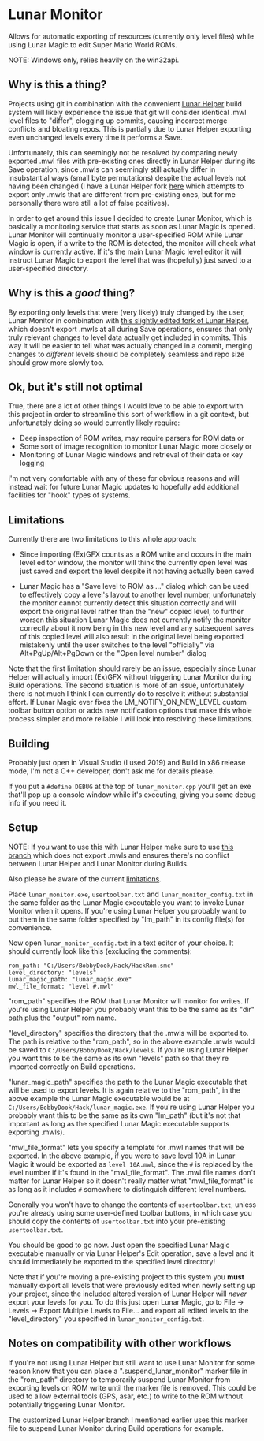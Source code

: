 # Lunar Monitor

Allows for automatic exporting of resources (currently only level files) while using Lunar Magic to edit Super Mario World ROMs.

NOTE: Windows only, relies heavily on the win32api.

## Why is this a thing?

Projects using git in combination with the convenient [Lunar Helper](https://github.com/MaddyThorson/LunarHelper) build system will likely experience the issue that git will consider identical .mwl level files to "differ", clogging up commits, causing incorrect merge conflicts and bloating repos. This is partially due to Lunar Helper exporting even unchanged levels every time it performs a Save. 

Unfortunately, this can seemingly not be resolved by comparing newly exported .mwl files with pre-existing ones directly in Lunar Helper during its Save operation, since .mwls can seemingly still actually differ in insubstantial ways (small byte permutations) despite the actual levels not having been changed (I have a Lunar Helper fork [here](https://github.com/Underrout/LunarHelper/tree/mwl_comparison) which attempts to export only .mwls that are different from pre-existing ones, but for me personally there were still a lot of false positives). 

In order to get around this issue I decided to create Lunar Monitor, which is basically a monitoring service that starts as soon as Lunar Magic is opened. Lunar Monitor will continually monitor a user-specified ROM while Lunar Magic is open, if a write to the ROM is detected, the monitor will check what window is currently active. If it's the main Lunar Magic level editor it will instruct Lunar Magic to export the level that was (hopefully) just saved to a user-specified directory. 

## Why is this a *good* thing?

By exporting only levels that were (very likely) truly changed by the user, Lunar Monitor in combination with [this slightly edited fork of Lunar Helper](https://github.com/Underrout/LunarHelper), which doesn't export .mwls at all during Save operations, ensures that only truly relevant changes to level data actually get included in commits. This way it will be easier to tell what was actually changed in a commit, merging changes to *different* levels should be completely seamless and repo size should grow more slowly too. 

## Ok, but it's still not optimal

True, there are a lot of other things I would love to be able to export with this project in order to streamline this sort of workflow in a git context, but unfortunately doing so would currently likely require:

- Deep inspection of ROM writes, may require parsers for ROM data or
- Some sort of image recognition to monitor Lunar Magic more closely or
- Monitoring of Lunar Magic windows and retrieval of their data or key logging

I'm not very comfortable with any of these for obvious reasons and will instead wait for future Lunar Magic updates to hopefully add additional facilities for "hook" types of systems.

## Limitations

Currently there are two limitations to this whole approach:

- Since importing (Ex)GFX counts as a ROM write and occurs in the main level editor window, the monitor will think the currently open level was just saved and export the level despite it not having actually been saved

- Lunar Magic has a "Save level to ROM as ..." dialog which can be used to effectively copy a level's layout to another level number, unfortunately the monitor cannot currently detect this situation correctly and will export the original level rather than the "new" copied level, to further worsen this situation Lunar Magic does not currently notify the monitor correctly about it now being in this new level and any subsequent saves of this copied level will also result in the original level being exported mistakenly until the user switches to the level "officially" via Alt+PgUp/Alt+PgDown or the "Open level number" dialog

Note that the first limitation should rarely be an issue, especially since Lunar Helper will actually import (Ex)GFX without triggering Lunar Monitor during Build operations. The second situation is more of an issue, unfortunately there is not much I think I can currently do to resolve it without substantial effort. If Lunar Magic ever fixes the LM_NOTIFY_ON_NEW_LEVEL custom toolbar button option or adds new notification options that make this whole process simpler and more reliable I will look into resolving these limitations.

## Building

Probably just open in Visual Studio (I used 2019) and Build in x86 release mode, I'm not a C++ developer, don't ask me for details please.

If you put a `#define DEBUG` at the top of `lunar_monitor.cpp` you'll get an exe that'll pop up a console window while it's executing, giving you some debug info if you need it.

## Setup

NOTE: If you want to use this with Lunar Helper make sure to use [this branch](https://github.com/Underrout/LunarHelper) which does not export .mwls and ensures there's no conflict between Lunar Helper and Lunar Monitor during Builds.

Also please be aware of the current [limitations](https://github.com/Underrout/lunar-monitor#limitations).

Place `lunar_monitor.exe`, `usertoolbar.txt` and `lunar_monitor_config.txt` in the same folder as the Lunar Magic executable you want to invoke Lunar Monitor when it opens. If you're using Lunar Helper you probably want to put them in the same folder specified by "lm_path" in its config file(s) for convenience.

Now open `lunar_monitor_config.txt` in a text editor of your choice. It should currently look like this (excluding the comments):

```
rom_path: "C:/Users/BobbyDook/Hack/HackRom.smc"
level_directory: "levels"
lunar_magic_path: "lunar_magic.exe"
mwl_file_format: "level #.mwl"
```

"rom_path" specifies the ROM that Lunar Monitor will monitor for writes. If you're using Lunar Helper you probably want this to be the same as its "dir" path plus the "output" rom name. 

"level_directory" specifies the directory that the .mwls will be exported to. The path is relative to the "rom_path", so in the above example .mwls would be saved to `C:/Users/BobbyDook/Hack/levels`. If you're using Lunar Helper you want this to be the same as its own "levels" path so that they're imported correctly on Build operations.

"lunar_magic_path" specifies the path to the Lunar Magic executable that will be used to export levels. It is again relative to the "rom_path", in the above example the Lunar Magic executable would be at `C:/Users/BobbyDook/Hack/lunar_magic.exe`. If you're using Lunar Helper you probably want this to be the same as its own "lm_path" (but it's not that important as long as the specified Lunar Magic executable supports exporting .mwls).

"mwl_file_format" lets you specify a template for .mwl names that will be exported. In the above example, if you were to save level 10A in Lunar Magic it would be exported as `level 10A.mwl`, since the `#` is replaced by the level number if it's found in the "mwl_file_format". The .mwl file names don't matter for Lunar Helper so it doesn't really matter what "mwl_file_format" is as long as it includes `#` somewhere to distinguish different level numbers.

Generally you won't have to change the contents of `usertoolbar.txt`, unless you're already using some user-defined toolbar buttons, in which case you should copy the contents of `usertoolbar.txt` into your pre-existing `usertoolbar.txt`.

You should be good to go now. Just open the specified Lunar Magic executable manually or via Lunar Helper's Edit operation, save a level and it should immediately be exported to the specified level directory!

Note that if you're moving a pre-existing project to this system you **must** manually export all levels that were previously edited when newly setting up your project, since the included altered version of Lunar Helper will *never* export your levels for you. To do this just open Lunar Magic, go to File -> Levels -> Export Multiple Levels to File... and export all edited levels to the "level_directory" you specified in `lunar_monitor_config.txt`.

## Notes on compatibility with other workflows

If you're not using Lunar Helper but still want to use Lunar Monitor for some reason know that you can place a ".suspend_lunar_monitor" marker file in the "rom_path" directory to temporarily suspend Lunar Monitor from exporting levels on ROM write until the marker file is removed. This could be used to allow external tools (GPS, asar, etc.) to write to the ROM without potentially triggering Lunar Monitor.

The customized Lunar Helper branch I mentioned earlier uses this marker file to suspend Lunar Monitor during Build operations for example.
